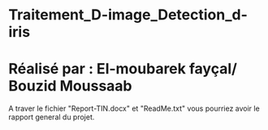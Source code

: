 # Traitement_D-image_Detection_d-iris

# Réalisé par : El-moubarek fayçal/ Bouzid Moussaab

A traver le fichier "Report-TIN.docx" et "ReadMe.txt" vous pourriez avoir le rapport general du projet.
